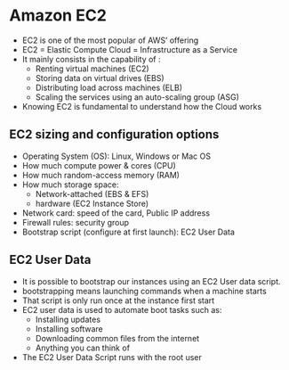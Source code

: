 # Amazon EC2

* EC2 is one of the most popular of AWS’ offering
* EC2 = Elastic Compute Cloud = Infrastructure as a Service
* It mainly consists in the capability of :
  * Renting virtual machines (EC2)
  * Storing data on virtual drives (EBS)
  * Distributing load across machines (ELB)
  * Scaling the services using an auto-scaling group (ASG)
* Knowing EC2 is fundamental to understand how the Cloud works

## EC2 sizing and configuration options

* Operating System (OS): Linux, Windows or Mac OS
* How much compute power & cores (CPU)
* How much random-access memory (RAM)
* How much storage space:
  * Network-attached (EBS & EFS)
  * hardware (EC2 Instance Store)
* Network card: speed of the card, Public IP address
* Firewall rules: security group
* Bootstrap script (configure at first launch): EC2 User Data

## EC2 User Data

* It is possible to bootstrap our instances using an EC2 User data script.
* bootstrapping means launching commands when a machine starts
* That script is only run once at the instance first start
* EC2 user data is used to automate boot tasks such as:
  * Installing updates
  * Installing software
  * Downloading common files from the internet
  * Anything you can think of
* The EC2 User Data Script runs with the root user
